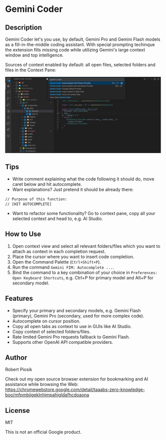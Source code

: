 # Gemini Coder

## Description

Gemini Coder let's you use, by default, Gemini Pro and Gemini Flash models as a fill-in-the-middle coding assistant. With special prompting techinque the extension fills missing code while utilizing Gemini's large context window and top intelligence.

Sources of context enabled by default: all open files, selected folders and files in the Context Pane:

[![ScreenShot](resources/preview.png)]()

## Tips

- Write comment explaining what the code following it should do, move caret below and hit autocomplete.
- Want explanations? Just pretend it should be already there:

```
// Purpose of this function:
// [HIT AUTOCOMPLETE]
```

- Want to refactor some functionality? Go to context pane, copy all your selected context and head to, e.g. AI Studio.

## How to Use

1. Open context view and select all relevant folders/files which you want to attach as context in each completion request.
2. Place the cursor where you want to insert code completion.
3. Open the Command Palette (`Ctrl+Shift+P`).
4. Run the command `Gemini FIM: Autocomplete ...`.
5. Bind the command to a key combination of your choice in `Preferences: Open Keyboard Shortcuts`, e.g. Ctrl+P for primary model and Alt+P for secondary model.

## Features

- Specify your primary and secondary models, e.g. Gemini Flash (primary), Gemini Pro (secondary, used for more complex code).
- Autocomplete on cursor position.
- Copy all open tabs as context to use in GUIs like AI Studio.
- Copy context of selected folders/files.
- Rate limited Gemini Pro requests fallback to Gemini Flash.
- Supports other OpenAI API compatible providers.

## Author

Robert Piosik

Check out my open source browser extension for bookmarking and AI assistance while browsing the Web: https://chromewebstore.google.com/detail/taaabs-zero-knowledge-boo/mfpmbjjgeklnhjmpahigldafhcdoaona

## License

MIT

This is not an official Google product.
